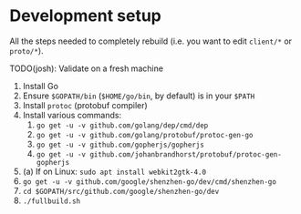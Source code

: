 # Development setup

All the steps needed to completely rebuild (i.e. you want to edit `client/*` or `proto/*`).

TODO(josh): Validate on a fresh machine

1.  Install Go
2.  Ensure `$GOPATH/bin` (`$HOME/go/bin`, by default) is in your `$PATH`
3.  Install `protoc` (protobuf compiler)
4.  Install various commands:  
    1.  `go get -u -v github.com/golang/dep/cmd/dep`
    2.  `go get -u -v github.com/golang/protobuf/protoc-gen-go`
    3.  `go get -u -v github.com/gopherjs/gopherjs`
    4.  `go get -u -v github.com/johanbrandhorst/protobuf/protoc-gen-gopherjs`
4.  (a) If on Linux: `sudo apt install webkit2gtk-4.0`
5.  `go get -u -v github.com/google/shenzhen-go/dev/cmd/shenzhen-go`
6.  `cd $GOPATH/src/github.com/google/shenzhen-go/dev`
7.  `./fullbuild.sh`